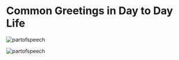 # Common Greetings in Day to Day Life

![partofspeech](http://localhost:8080/images/greet2.jpg)


![partofspeech](http://localhost:8080/images/greetings.jpg)
